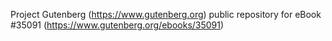 Project Gutenberg (https://www.gutenberg.org) public repository for eBook #35091 (https://www.gutenberg.org/ebooks/35091)
